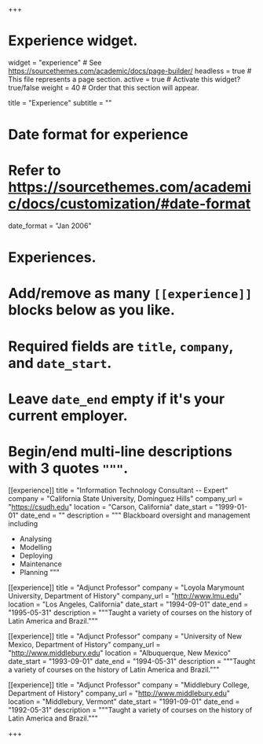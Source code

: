 +++
# Experience widget.
widget = "experience"  # See https://sourcethemes.com/academic/docs/page-builder/
headless = true  # This file represents a page section.
active = true  # Activate this widget? true/false
weight = 40  # Order that this section will appear.

title = "Experience"
subtitle = ""

# Date format for experience
#   Refer to https://sourcethemes.com/academic/docs/customization/#date-format
date_format = "Jan 2006"

# Experiences.
#   Add/remove as many `[[experience]]` blocks below as you like.
#   Required fields are `title`, `company`, and `date_start`.
#   Leave `date_end` empty if it's your current employer.
#   Begin/end multi-line descriptions with 3 quotes `"""`.
[[experience]]
  title = "Information Technology Consultant -- Expert"
  company = "California State University, Dominguez Hills"
  company_url = "https://csudh.edu"
  location = "Carson, California"
  date_start = "1999-01-01"
  date_end = ""
  description = """
  Blackboard oversight and management including
  
  * Analysing
  * Modelling
  * Deploying
  * Maintenance
  * Planning
  """

[[experience]]
  title = "Adjunct Professor"
  company = "Loyola Marymount University, Department of History"
  company_url = "http://www.lmu.edu"
  location = "Los Angeles, California"
  date_start = "1994-09-01"
  date_end = "1995-05-31"
  description = """Taught a variety of courses on the history of Latin America and Brazil."""

[[experience]]
  title = "Adjunct Professor"
  company = "University of New Mexico, Department of History"
  company_url = "http://www.middlebury.edu"
  location = "Albuquerque, New Mexico"
  date_start = "1993-09-01"
  date_end = "1994-05-31"
  description = """Taught a variety of courses on the history of Latin America and Brazil."""

[[experience]]
  title = "Adjunct Professor"
  company = "Middlebury College, Department of History"
  company_url = "http://www.middlebury.edu"
  location = "Middlebury, Vermont"
  date_start = "1991-09-01"
  date_end = "1992-05-31"
  description = """Taught a variety of courses on the history of Latin America and Brazil."""



+++
